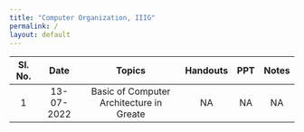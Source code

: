 ```yaml
---
title: "Computer Organization, IIIG"
permalink: /
layout: default
---
```



| Sl. No. | Date    | Topics  | Handouts| PPT     | Notes   |
|:---:|:------------:|:-------------------------------------------:|:--------------------------: |:-------------------:|:--------------:|
| 1   | 13-07-2022   | Basic of Computer Architecture in Greate    | NA       |  NA      | NA       |

